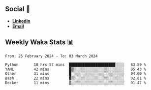 ## Social 🔗

- [**Linkedin**](https://www.linkedin.com/in/trevorward001/)
- **<a href="mailto:trevorward001@gmail.com">Email<a>**

## Weekly Waka Stats 📊
<!--START_SECTION:waka-->

```txt
From: 25 February 2024 - To: 03 March 2024

Python       10 hrs 57 mins  █████████████████████░░░░   83.89 %
YAML         42 mins         █▒░░░░░░░░░░░░░░░░░░░░░░░   05.43 %
Other        31 mins         █░░░░░░░░░░░░░░░░░░░░░░░░   04.00 %
Bash         22 mins         ▓░░░░░░░░░░░░░░░░░░░░░░░░   02.81 %
Docker       11 mins         ▒░░░░░░░░░░░░░░░░░░░░░░░░   01.47 %
```

<!--END_SECTION:waka-->

<!--

Here are some ideas to get you started:

- 🔭 I’m currently working on (way to add branches committed on)
- 🌱 I’m currently learning Web Frameworks and Machine Learning! (Lisp, JS (react & angular), Python, and __)
- 💬 Ask me about ...
- 📫 How to reach me: 
- 😄 Pronouns: He/Him/His
- ⚡ Fun fact: ...

that-recsys-lab
-->
